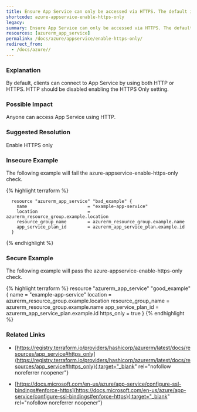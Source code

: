 ```yaml
---
title: Ensure App Service can only be accessed via HTTPS. The default is false
shortcode: azure-appservice-enable-https-only
legacy: 
summary: Ensure App Service can only be accessed via HTTPS. The default is false 
resources: [azurerm_app_service] 
permalink: /docs/azure/appservice/enable-https-only/
redirect_from: 
  - /docs/azure//
---
```


### Explanation

By default, clients can connect to App Service by using both HTTP or HTTPS. HTTP should be disabled enabling the HTTPS Only setting.

### Possible Impact
Anyone can access App Service using HTTP.

### Suggested Resolution
Enable HTTPS only


### Insecure Example

The following example will fail the azure-appservice-enable-https-only check.

{% highlight terraform %}

      resource "azurerm_app_service" "bad_example" {
        name                       = "example-app-service"
        location                   = azurerm_resource_group.example.location
        resource_group_name        = azurerm_resource_group.example.name
        app_service_plan_id        = azurerm_app_service_plan.example.id
      }
      
{% endhighlight %}



### Secure Example

The following example will pass the azure-appservice-enable-https-only check.

{% highlight terraform %}
resource "azurerm_app_service" "good_example" {
        name                       = "example-app-service"
        location                   = azurerm_resource_group.example.location
        resource_group_name        = azurerm_resource_group.example.name
        app_service_plan_id        = azurerm_app_service_plan.example.id
        https_only                 = true
      }
{% endhighlight %}



### Related Links


- [https://registry.terraform.io/providers/hashicorp/azurerm/latest/docs/resources/app_service#https_only](https://registry.terraform.io/providers/hashicorp/azurerm/latest/docs/resources/app_service#https_only){:target="_blank" rel="nofollow noreferrer noopener"}

- [https://docs.microsoft.com/en-us/azure/app-service/configure-ssl-bindings#enforce-https](https://docs.microsoft.com/en-us/azure/app-service/configure-ssl-bindings#enforce-https){:target="_blank" rel="nofollow noreferrer noopener"}


